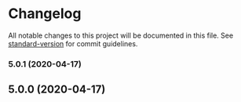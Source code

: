 # Changelog

All notable changes to this project will be documented in this file. See [standard-version](https://github.com/conventional-changelog/standard-version) for commit guidelines.

### 5.0.1 (2020-04-17)

## 5.0.0 (2020-04-17)
